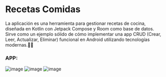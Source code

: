 # Recetas Comidas


La aplicación es una herramienta para gestionar recetas de cocina, diseñada en Kotlin con Jetpack Compose y Room como base de datos. Sirve como un ejemplo sólido de cómo implementar una app CRUD (Crear, Leer, Actualizar, Eliminar) funcional en Android utilizando tecnologías modernas.🚀🚀

### APP:

![image](https://github.com/user-attachments/assets/4a60aefd-8c2b-4b4e-9d64-cef7ed845680)
![image](https://github.com/user-attachments/assets/e47bced2-64a4-4c73-a136-d44e215eb24c)
![image](https://github.com/user-attachments/assets/b7f5eb16-95d3-4177-b83c-2ebd6513dd5b)
